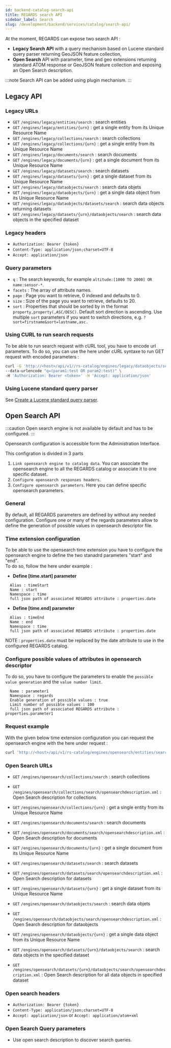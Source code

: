 ```yaml
---
id: backend-catalog-search-api
title: REGARDS search API
sidebar_label: Search
slug: /development/backend/services/catalog/search-api/
---
```


At the moment, REGARDS can expose two search API :

* **Legacy Search API** with a query mechanism based on Lucene standard query parser returning GeoJSON feature collection,
* **Open Search** API with parameter, time and geo extensions returning standard ATOM response or GeoJSON feature collection and exposing an Open Search description.

:::note
Search API can be added using plugin mechanism.
:::


## Legacy API

### Legacy URLs

* `GET` `/engines/legacy/entities/search` : search entities
* `GET` `/engines/legacy/entities/{urn}` : get a single entity from its Unique Resource Name
* `GET` `/engines/legacy/collections/search` : search collections
* `GET` `/engines/legacy/collections/{urn}` : get a single entity from its Unique Resource Name
* `GET` `/engines/legacy/documents/search` : search documents
* `GET` `/engines/legacy/documents/{urn}` : get a single document from its Unique Resource Name
* `GET` `/engines/legacy/datasets/search` : search datasets
* `GET` `/engines/legacy/datasets/{urn}` : get a single dataset from its Unique Resource Name
* `GET` `/engines/legacy/dataobjects/search` : search data objets
* `GET` `/engines/legacy/dataobjects/{urn}` : get a single data object from its Unique Resource Name
* `GET` `/engines/legacy/dataobjects/datasets/search` : search data objects returning datasets
* `GET` `/engines/legacy/datasets/{urn}/dataobjects/search` : search data objects in the specified dataset

### Legacy headers

* `Authorization: Bearer {token}`
* `Content-Type: application/json;charset=UTF-8`
* `Accept: application/json`

### Query parameters

* `q` : The search keywords, for example `altitude:[1000 TO 2000] OR name:sensor-*`.
* `facets` : The array of attribute names.
* `page` : Page you want to retrieve, 0 indexed and defaults to 0.
* `size` : Size of the page you want to retrieve, defaults to 20.
* `sort` : Properties that should be sorted by in the format `property,property(,ASC/DESC)`. Default sort direction is ascending. Use multiple `sort` parameters if you want to switch directions, e.g. `?sort=firstname&sort=lastname,asc.`

### Using CURL to run search requests

To be able to run search request with cURL tool, you have to encode url parameters. To do so, you can use the here under cURL syntaxe to run GET request with encoded parameters :   
```bash
curl -G 'http://<host>/api/v1//rs-catalog/engines/legacy/dataobjects/search' \
--data-urlencode "q=(param1:test OR param2:test)" \
-H 'Authorization: Bearer <token>' -H 'Accept: application/json'
```

### Using Lucene standard query parser

See [Create a Lucene standard query parser](../../../../appendices/create-lucene-query.md).

## Open Search API

:::caution
Open search engine is not available by default and has to be configured.
:::

Opensearch configuration is accessible form the Administration Interface.

This configration is divided in 3 parts

1. `Link opensearch engine to catalog data`. You can associate the opensearch engine to all the REGARDS catalog or associate it to one specific dataset.
2. `Configure opensearch responses headers`.
3. `Configure opensearch parameters`. Here you can define specific opensearch parameters.

### General

By default, all REGARDS parameters are defined by without any needed configuration. Configure one or many of the regards parameters allow to define the generation of possible values in opensearch descriptor file.

### Time extension configuration

To be able to use the opensearch time extension you have to configure the opensearch engine to define the two stanadrd parameters "start" and "end".  
To do so, follow the here under example :  

 - <b>Define [time.start] parameter</b>
```
  Alias : timeStart
  Name : start
  Namespace : time
  full json path of associated REGARDS attribute : properties.date
```
 - <b>Define [time.end] parameter</b>
```
  Alias : timeEnd
  Name : end
  Namespace : time
  full json path of associated REGARDS attribute : properties.date
```
NOTE : `properties.date` must be replaced by the date attribute to use in the configured REGARDS catalog.  

### Configure possible values of attributes in opensearch descriptor

  To do so, you have to configure the parameters to enable the `possible value generation` and the `value number limit`.
```
  Name : parameter1
  Namespace : regards
  Enable generation of possible values : true
  Limit number of possible values : 100
  full json path of associated REGARDS attribute : properties.parameter1
```

### Request example

  With the given below time extension configuration you can request the opensearch engine with the here under request :
  
  ```sh
  curl 'http://<host>/api/v1/rs-catalog/engines/opensearch/entities/search?timeStart=2010-05-23T08:16:36.921Z&timeEnd=2022-05-23T08:16:36.921Z&properties.parameter1=value1
  ```


### Open Search URLs

* `GET` `/engines/opensearch/collections/search` : search collections
* `GET` `/engines/opensearch/collections/search/opensearchdescription.xml` : Open Search description for collections
* `GET` `/engines/opensearch/collections/{urn}` : get a single entity from its Unique Resource Name

* `GET` `/engines/opensearch/documents/search` : search documents
* `GET` `/engines/opensearch/documents/search/opensearchdescription.xml` : Open Search description for documents
* `GET` `/engines/opensearch/documents/{urn}` : get a single document from its Unique Resource Name

* `GET` `/engines/opensearch/datasets/search` : search datasets
* `GET` `/engines/opensearch/datasets/search/opensearchdescription.xml` : Open Search description for datasets
* `GET` `/engines/opensearch/datasets/{urn}` : get a single dataset from its Unique Resource Name

* `GET` `/engines/opensearch/dataobjects/search` : search data objets
* `GET` `/engines/opensearch/dataobjects/search/opensearchdescription.xml` : Open Search description for dataobjects
* `GET` `/engines/opensearch/dataobjects/{urn}` : get a single data object from its Unique Resource Name

* `GET` `/engines/opensearch/datasets/{urn}/dataobjects/search` : search data objects in the specified dataset
* `GET` `/engines/opensearch/datasets/{urn}/dataobjects/search/opensearchdescription.xml` : Open Search description for all data objects in specified dataset

### Open search headers

* `Authorization: Bearer {token}`
* `Content-Type: application/json;charset=UTF-8`
* `Accept: application/json` or `Accept: application/atom+xml`

### Open Search Query parameters

* Use open search description to discover search queries.
